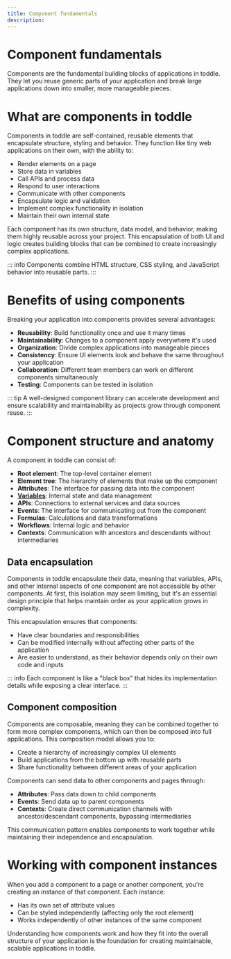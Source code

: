 ```yaml
---
title: Component fundamentals
description:
---
```


# Component fundamentals
Components are the fundamental building blocks of applications in toddle. They let you reuse generic parts of your application and break large applications down into smaller, more manageable pieces.

# What are components in toddle
Components in toddle are self-contained, reusable elements that encapsulate structure, styling and behavior. They function like tiny web applications on their own, with the ability to:
- Render elements on a page
- Store data in variables
- Call APIs and process data
- Respond to user interactions
- Communicate with other components
- Encapsulate logic and validation
- Implement complex functionality in isolation
- Maintain their own internal state

Each component has its own structure, data model, and behavior, making them highly reusable across your project. This encapsulation of both UI and logic creates building blocks that can be combined to create increasingly complex applications.

::: info
Components combine HTML structure, CSS styling, and JavaScript behavior into reusable parts.
:::

# Benefits of using components
Breaking your application into components provides several advantages:
- **Reusability**: Build functionality once and use it many times
- **Maintainability**: Changes to a component apply everywhere it's used
- **Organization**: Divide complex applications into manageable pieces
- **Consistency**: Ensure UI elements look and behave the same throughout your application
- **Collaboration**: Different team members can work on different components simultaneously
- **Testing**: Components can be tested in isolation

::: tip
A well-designed component library can accelerate development and ensure scalability and maintainability as projects grow through component reuse.
:::

# Component structure and anatomy
A component in toddle can consist of:
- **Root element**: The top-level container element
- **Element tree**: The hierarchy of elements that make up the component
- **Attributes**: The interface for passing data into the component
- [**Variables**](/variables/overview): Internal state and data management
- **APIs**: Connections to external services and data sources
- **Events**: The interface for communicating out from the component
- **Formulas**: Calculations and data transformations
- **Workflows**: Internal logic and behavior
- **Contexts**: Communication with ancestors and descendants without intermediaries

## Data encapsulation
Components in toddle encapsulate their data, meaning that variables, APIs, and other internal aspects of one component are not accessible by other components. At first, this isolation may seem limiting, but it's an essential design principle that helps maintain order as your application grows in complexity.

This encapsulation ensures that components:
- Have clear boundaries and responsibilities
- Can be modified internally without affecting other parts of the application
- Are easier to understand, as their behavior depends only on their own code and inputs

::: info
Each component is like a "black box" that hides its implementation details while exposing a clear interface.
:::

## Component composition
Components are composable, meaning they can be combined together to form more complex components, which can then be composed into full applications. This composition model allows you to:
- Create a hierarchy of increasingly complex UI elements
- Build applications from the bottom up with reusable parts
- Share functionality between different areas of your application

Components can send data to other components and pages through:
- **Attributes**: Pass data down to child components
- **Events**: Send data up to parent components
- **Contexts**: Create direct communication channels with ancestor/descendant components, bypassing intermediaries

This communication pattern enables components to work together while maintaining their independence and encapsulation.

# Working with component instances
When you add a component to a page or another component, you're creating an instance of that component. Each instance:
- Has its own set of attribute values
- Can be styled independently (affecting only the root element)
- Works independently of other instances of the same component

Understanding how components work and how they fit into the overall structure of your application is the foundation for creating maintainable, scalable applications in toddle.